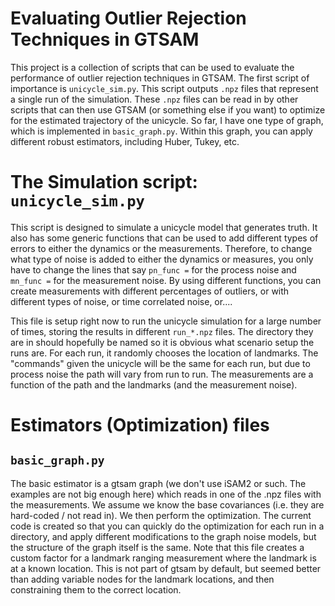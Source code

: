 # Evaluating Outlier Rejection Techniques in GTSAM
This project is a collection of scripts that can be used to evaluate the performance of outlier rejection techniques in GTSAM.  The first script of importance is `unicycle_sim.py`.  This script outputs `.npz` files that represent a single run of the simulation.  These `.npz` files can be read in by other scripts that can then use GTSAM (or something else if you want) to optimize for the estimated trajectory of the unicycle. So far, I have one type of graph, which is implemented in `basic_graph.py`.  Within this graph, you can apply different robust estimators, including Huber, Tukey, etc.

# The Simulation script: `unicycle_sim.py`
This script is designed to simulate a unicycle model that generates truth.  It also has some generic functions that can be used to add different types of errors to either the dynamics or the measurements.  Therefore, to change what type of noise is added to either the dynamics or measures, you only have to change the lines that say `pn_func =` for the process noise and `mn_func =` for the measurement noise.  By using different functions, you can create measurements with different percentages of outliers, or with different types of noise, or time correlated noise, or....

This file is setup right now to run the unicycle simulation for a large number of times, storing the results in different `run_*.npz` files.  The directory they are in should hopefully be named so it is obvious what scenario setup the runs are.  For each run, it randomly chooses the location of landmarks.  The "commands" given the unicycle will be the same for each run, but due to process noise the path will vary from run to run.  The measurements are a function of the path and the landmarks (and the measurement noise).

# Estimators (Optimization) files
## `basic_graph.py`
The basic estimator is a gtsam graph (we don't use iSAM2 or such. The examples are not big enough here) which reads in one of the .npz files with the measurements. We assume we know the base covariances (i.e. they are hard-coded / not read in).  We then perform the optimization.  The current code is created so that you can quickly do the optimization for each run in a directory, and apply different modifications to the graph noise models, but the structure of the graph itself is the same.  Note that this file creates a custom factor for a landmark ranging measurement where the landmark is at a known location. This is not part of gtsam by default, but seemed better than adding variable nodes for the landmark locations, and then constraining them to the correct location.


